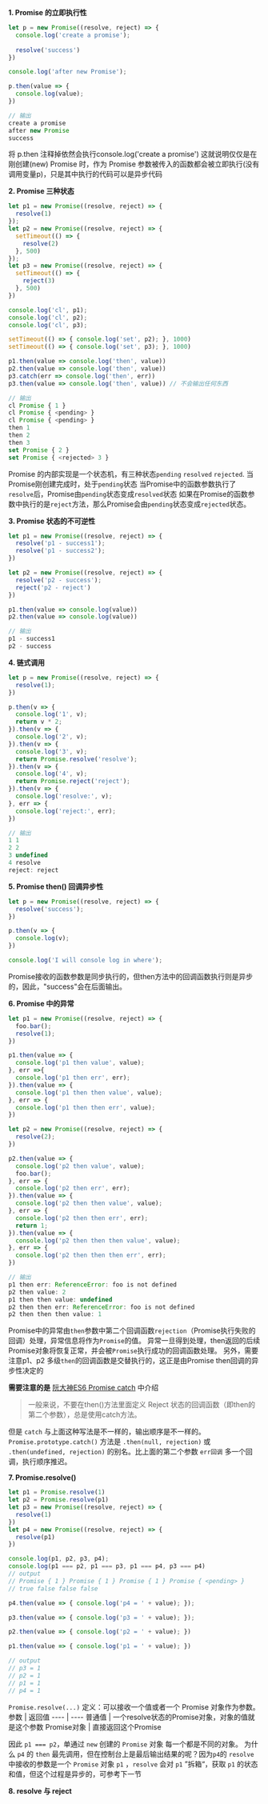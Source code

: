 

**1. Promise 的立即执行性**
```js
let p = new Promise((resolve, reject) => {
  console.log('create a promise');
  
  resolve('success')
})

console.log('after new Promise');

p.then(value => {
  console.log(value);
})

// 输出
create a promise
after new Promise
success
```
将 p.then 注释掉依然会执行console.log('create a promise')
这就说明仅仅是在刚创建(new) Promise 时，作为 Promise 参数被传入的函数都会被立即执行(没有调用变量p)，只是其中执行的代码可以是异步代码

**2. Promise 三种状态**
```js
let p1 = new Promise((resolve, reject) => {
  resolve(1)
});
let p2 = new Promise((resolve, reject) => {
  setTimeout(() => {
    resolve(2)
  }, 500)
});
let p3 = new Promise((resolve, reject) => {
  setTimeout(() => {
    reject(3)
  }, 500)
})

console.log('cl', p1);
console.log('cl', p2);
console.log('cl', p3);

setTimeout(() => { console.log('set', p2); }, 1000)
setTimeout(() => { console.log('set', p3); }, 1000)

p1.then(value => console.log('then', value))
p2.then(value => console.log('then', value))
p3.catch(err => console.log('then', err))
p3.then(value => console.log('then', value)) // 不会输出任何东西

// 输出
cl Promise { 1 }
cl Promise { <pending> }
cl Promise { <pending> }
then 1
then 2
then 3
set Promise { 2 }
set Promise { <rejected> 3 }
```
Promise 的内部实现是一个状态机，有三种状态`pending` `resolved` `rejected`.
当Promise刚创建完成时，处于`pending`状态
当Promise中的函数参数执行了`resolve`后，Promise由`pending`状态变成`resolved`状态
如果在Promise的函数参数中执行的是`reject`方法，那么Promise会由`pending`状态变成`rejected`状态。

**3. Promise 状态的不可逆性**
```js
let p1 = new Promise((resolve, reject) => {
  resolve('p1 - success1');
  resolve('p1 - success2');
})

let p2 = new Promise((resolve, reject) => {
  resolve('p2 - success');
  reject('p2 - reject')
})

p1.then(value => console.log(value))
p2.then(value => console.log(value))

// 输出
p1 - success1
p2 - success
```

**4. 链式调用**
```js
let p = new Promise((resolve, reject) => {
  resolve(1);
})

p.then(v => {
  console.log('1', v);
  return v * 2;
}).then(v => {
  console.log('2', v);
}).then(v => {
  console.log('3', v);
  return Promise.resolve('resolve');
}).then(v => {
  console.log('4', v);
  return Promise.reject('reject');
}).then(v => {
  console.log('resolve:', v);
}, err => {
  console.log('reject:', err);
})

// 输出
1 1
2 2
3 undefined
4 resolve
reject: reject
```

**5. Promise then() 回调异步性**
```js
let p = new Promise((resolve, reject) => {
  resolve('success');
})

p.then(v => {
  console.log(v);
})

console.log('I will console log in where');
```
Promise接收的函数参数是同步执行的，但then方法中的回调函数执行则是异步的，因此，"success"会在后面输出。

**6. Promise 中的异常**
```js
let p1 = new Promise((resolve, reject) => {
  foo.bar();
  resolve(1);
})

p1.then(value => {
  console.log('p1 then value', value);
}, err =>{
  console.log('p1 then err', err);
}).then(value => {
  console.log('p1 then then value', value);
}, err => {
  console.log('p1 then then err', value);
})

let p2 = new Promise((resolve, reject) => {
  resolve(2);
})

p2.then(value => {
  console.log('p2 then value', value);
  foo.bar();
}, err => {
  console.log('p2 then err', err);
}).then(value => {
  console.log('p2 then then value', value);
}, err => {
  console.log('p2 then then err', err);
  return 1;
}).then(value => {
  console.log('p2 then then then value', value);
}, err => {
  console.log('p2 then then then err', err);
})

// 输出
p1 then err: ReferenceError: foo is not defined
p2 then value: 2
p1 then then value: undefined
p2 then then err: ReferenceError: foo is not defined
p2 then then then value: 1
```
Promise中的异常由`then`参数中第二个回调函数`rejection`（Promise执行失败的回调）处理，异常信息将作为`Promise`的值。
异常一旦得到处理，then返回的后续Promise对象将恢复正常，并会被`Promise`执行成功的回调函数处理。
另外，需要注意p1、p2 多级`then`的回调函数是交替执行的，这正是由Promise then回调的异步性决定的

**需要注意的是**
[阮大神ES6 Promise catch](https://es6.ruanyifeng.com/#docs/promise#Promise-prototype-catch) 中介绍
> 一般来说，不要在then()方法里面定义 Reject 状态的回调函数（即then的第二个参数），总是使用catch方法。

但是 `catch` 与上面这种写法是不一样的，输出顺序是不一样的。
`Promise.prototype.catch()` 方法是 `.then(null, rejection)` 或 `.then(undefined, rejection)` 的别名。比上面的第二个参数 `err回调` 多一个回调，执行顺序推迟。

**7. Promise.resolve()**
```js
let p1 = Promise.resolve(1)
let p2 = Promise.resolve(p1)
let p3 = new Promise((resolve, reject) => {
  resolve(1)
})
let p4 = new Promise((resolve, reject) => {
  resolve(p1)
})

console.log(p1, p2, p3, p4);
console.log(p1 === p2, p1 === p3, p1 === p4, p3 === p4)
// output
// Promise { 1 } Promise { 1 } Promise { 1 } Promise { <pending> }
// true false false false

p4.then(value => { console.log('p4 = ' + value); });

p3.then(value => { console.log('p3 = ' + value); });

p2.then(value => { console.log('p2 = ' + value); })

p1.then(value => { console.log('p1 = ' + value); })

// output
// p3 = 1
// p2 = 1
// p1 = 1
// p4 = 1
```
`Promise.resolve(...)` 定义：可以接收一个值或者一个 Promise 对象作为参数。
参数 | 返回值
---- | ----
普通值 | 一个resolve状态的Promise对象，对象的值就是这个参数
Promise对象 | 直接返回这个Promise

因此 `p1 === p2`，单通过 `new` 创建的 `Promise` 对象 每一个都是不同的对象。
为什么 `p4` 的 `then` 最先调用，但在控制台上是最后输出结果的呢？因为`p4`的 `resolve` 中接收的参数是一个 `Promise` 对象 `p1` ，`resolve` 会对 `p1` ”拆箱“，获取 `p1` 的状态和值，但这个过程是异步的，可参考下一节

**8. resolve 与 reject**
